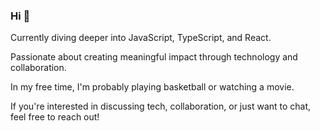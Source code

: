 ### Hi 👋

Currently diving deeper into JavaScript, TypeScript, and React.

Passionate about creating meaningful impact through technology and collaboration.

In my free time, I'm probably playing basketball or watching a movie.

If you're interested in discussing tech, collaboration, or just want to chat, feel free to reach out!



